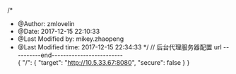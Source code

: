 /*
 * @Author: zmlovelin 
 * @Date: 2017-12-15 22:10:33 
 * @Last Modified by: mikey.zhaopeng
 * @Last Modified time: 2017-12-15 22:34:33
 */
 //  后台代理服务器配置 url  ----------end-------------------------  
{
    "/": {
        "target": "http://10.5.33.67:8080",
        "secure": false
    }
}
